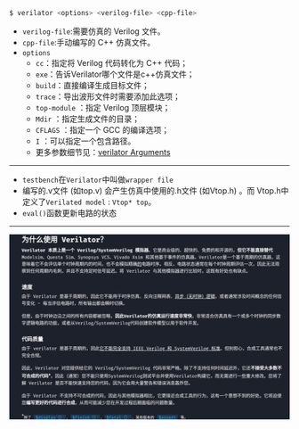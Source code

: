 ```bash
$ verilator <options> <verilog-file> <cpp-file>
```

- `verilog-file`:需要仿真的 Verilog 文件。
- `cpp-file`:手动编写的 C++ 仿真文件。
- `options`
  - `cc`：指定将 Verilog 代码转化为 C++ 代码；
  - `exe`：告诉Verilator哪个文件是c++仿真文件；
  - `build`：直接编译生成目标文件；
  - `trace`：导出波形文件时需要添加此选项；
  - `top-module` <top-module>：指定 Verilog 顶层模块；
  - `Mdir` <build-dir>：指定生成文件的目录；
  - `CFLAGS` <c-flags>：指定一个 GCC 的编译选项；
  - `I` <include-path>：可以指定一个包含路径。
  - 更多参数细节见：[verilator Arguments](https://verilator.org/guide/latest/exe_verilator.html)



---
- `testbench`在`Verilator`中叫做`wrapper file`
- 编写的.v文件 (如top.v) 会产生仿真中使用的.h文件 (如Vtop.h) 。而 Vtop.h中定义了`Verilated model` : `Vtop* top`。
- `eval()`函数更新电路的状态
  

---
<div align="center"> <img src="./pic/verilator1.png"  width="600"/> 
